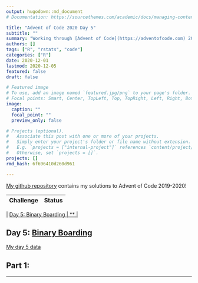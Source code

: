 ```yaml
---
output: hugodown::md_document
# Documentation: https://sourcethemes.com/academic/docs/managing-content/

title: "Advent of Code 2020 Day 5"
subtitle: ""
summary: "Working through [Advent of Code](https://adventofcode.com) 2020!"
authors: []
tags: ["R", "rstats", "code"]
categories: ["R"]
date: 2020-12-01
lastmod: 2020-12-05
featured: false
draft: false

# Featured image
# To use, add an image named `featured.jpg/png` to your page's folder.
# Focal points: Smart, Center, TopLeft, Top, TopRight, Left, Right, BottomLeft, Bottom, BottomRight.
image:
  caption: ""
  focal_point: ""
  preview_only: false

# Projects (optional).
#   Associate this post with one or more of your projects.
#   Simply enter your project's folder or file name without extension.
#   E.g. `projects = ["internal-project"]` references `content/project/deep-learning/index.md`.
#   Otherwise, set `projects = []`.
projects: []
rmd_hash: 6f696410d260d961

---
```



[My github repository](https://github.com/pritikadasgupta/adventofcode) contains my solutions to Advent of Code 2019-2020!



| Challenge                                                                        | Status |
| -------------------------------------------------------------------------------- | :----: |

| <a href="#day5">Day 5: Binary Boarding   |  \*\*  |



<p>
<a id='day5'></a>
</p>

Day 5: [Binary Boarding](https://adventofcode.com/2020/day/5)
-----------------------------------------------------------

[My day 5 data](https://pritikadasgupta.github.io/post/advent-of-code-2020-day5/data/Day5/input)



## Part 1: 

----

